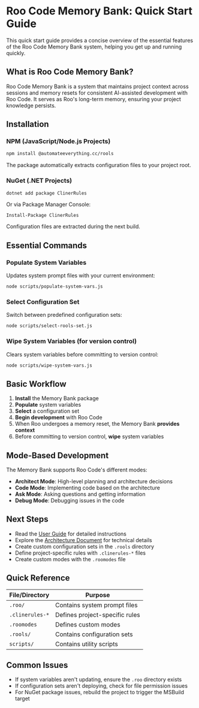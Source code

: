 # Roo Code Memory Bank: Quick Start Guide

This quick start guide provides a concise overview of the essential features of the Roo Code Memory Bank system, helping you get up and running quickly.

## What is Roo Code Memory Bank?

Roo Code Memory Bank is a system that maintains project context across sessions and memory resets for consistent AI-assisted development with Roo Code. It serves as Roo's long-term memory, ensuring your project knowledge persists.

## Installation

### NPM (JavaScript/Node.js Projects)

```bash
npm install @automateeverything.cc/rools
```

The package automatically extracts configuration files to your project root.

### NuGet (.NET Projects)

```bash
dotnet add package ClinerRules
```

Or via Package Manager Console:

```
Install-Package ClinerRules
```

Configuration files are extracted during the next build.

## Essential Commands

### Populate System Variables

Updates system prompt files with your current environment:

```bash
node scripts/populate-system-vars.js
```

### Select Configuration Set

Switch between predefined configuration sets:

```bash
node scripts/select-rools-set.js
```

### Wipe System Variables (for version control)

Clears system variables before committing to version control:

```bash
node scripts/wipe-system-vars.js
```

## Basic Workflow

1. **Install** the Memory Bank package
2. **Populate** system variables
3. **Select** a configuration set
4. **Begin development** with Roo Code
5. When Roo undergoes a memory reset, the Memory Bank **provides context**
6. Before committing to version control, **wipe** system variables

## Mode-Based Development

The Memory Bank supports Roo Code's different modes:

- **Architect Mode**: High-level planning and architecture decisions
- **Code Mode**: Implementing code based on the architecture
- **Ask Mode**: Asking questions and getting information
- **Debug Mode**: Debugging issues in the code

## Next Steps

- Read the [User Guide](user-guide.md) for detailed instructions
- Explore the [Architecture Document](architecture.md) for technical details
- Create custom configuration sets in the `.rools` directory
- Define project-specific rules with `.clinerules-*` files
- Create custom modes with the `.roomodes` file

## Quick Reference

| File/Directory | Purpose |
|----------------|---------|
| `.roo/` | Contains system prompt files |
| `.clinerules-*` | Defines project-specific rules |
| `.roomodes` | Defines custom modes |
| `.rools/` | Contains configuration sets |
| `scripts/` | Contains utility scripts |

## Common Issues

- If system variables aren't updating, ensure the `.roo` directory exists
- If configuration sets aren't deploying, check for file permission issues
- For NuGet package issues, rebuild the project to trigger the MSBuild target